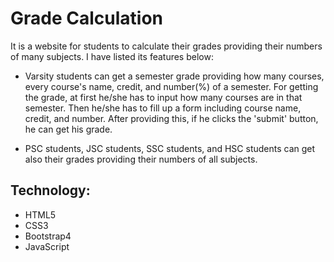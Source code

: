 # Grade Calculation

It is a website for students to calculate their grades providing their numbers of many subjects. I have listed its features below: 

- Varsity students can get a semester grade providing how many courses, every course's name, credit, and number(%) of a semester. 
For getting the grade, at first he/she has to input how many courses are in that semester. Then he/she has to fill up a form including course name, credit, and number. After providing this, if he clicks the 'submit' button, he can get his grade. 

- PSC students, JSC students, SSC students, and HSC students can get also their grades providing their numbers of all subjects.

## Technology:

- HTML5
- CSS3
- Bootstrap4
- JavaScript